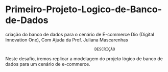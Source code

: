# Primeiro-Projeto-Logico-de-Banco-de-Dados
criação do banco de dados para o cenário de E-commerce 
Dio (Digital Innovation One), Com Ajuda da Prof. Juliana Mascarenhas

                                           
                                           DESCRIÇÃO
Neste desafio, iremos replicar a modelagem do projeto lógico de banco de dados para um cenário de e-commerce.
